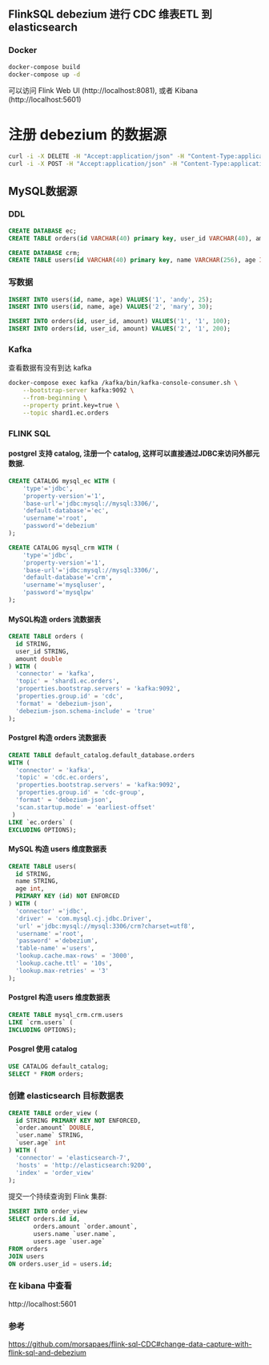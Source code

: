 ## FlinkSQL debezium 进行 CDC 维表ETL 到 elasticsearch

### Docker
```bash
docker-compose build
docker-compose up -d
```

可以访问 Flink Web UI (http://localhost:8081), 或者 Kibana (http://localhost:5601)


# 注册 debezium 的数据源
```bash
curl -i -X DELETE -H "Accept:application/json" -H "Content-Type:application/json" http://localhost:8083/connectors/mysql-source-ec
curl -i -X POST -H "Accept:application/json" -H "Content-Type:application/json" http://localhost:8083/connectors/ -d @register-ec.json
```

## MySQL数据源
### DDL
```sql
CREATE DATABASE ec;
CREATE TABLE orders(id VARCHAR(40) primary key, user_id VARCHAR(40), amount decimal);

CREATE DATABASE crm;
CREATE TABLE users(id VARCHAR(40) primary key, name VARCHAR(256), age INT);
```

### 写数据
```sql
INSERT INTO users(id, name, age) VALUES('1', 'andy', 25);
INSERT INTO users(id, name, age) VALUES('2', 'mary', 30);

INSERT INTO orders(id, user_id, amount) VALUES('1', '1', 100);
INSERT INTO orders(id, user_id, amount) VALUES('2', '1', 200);
```

### Kafka
查看数据有没有到达 kafka
```bash
docker-compose exec kafka /kafka/bin/kafka-console-consumer.sh \
    --bootstrap-server kafka:9092 \
    --from-beginning \
    --property print.key=true \
    --topic shard1.ec.orders
```


### FLINK SQL
#### postgrel 支持 catalog, 注册一个 catalog, 这样可以直接通过JDBC来访问外部元数据.
```sql
CREATE CATALOG mysql_ec WITH (
    'type'='jdbc',
    'property-version'='1',
    'base-url'='jdbc:mysql://mysql:3306/',
    'default-database'='ec',
    'username'='root',
    'password'='debezium'
);

CREATE CATALOG mysql_crm WITH (
    'type'='jdbc',
    'property-version'='1',
    'base-url'='jdbc:mysql://mysql:3306/',
    'default-database'='crm',
    'username'='mysqluser',
    'password'='mysqlpw'
);
```

#### MySQL构造 orders 流数据表
```sql
CREATE TABLE orders (
  id STRING,
  user_id STRING,
  amount double
) WITH (
  'connector' = 'kafka',
  'topic' = 'shard1.ec.orders',
  'properties.bootstrap.servers' = 'kafka:9092',
  'properties.group.id' = 'cdc',
  'format' = 'debezium-json',
  'debezium-json.schema-include' = 'true'
);
```

#### Postgrel 构造 orders 流数据表
```sql
CREATE TABLE default_catalog.default_database.orders
WITH (
  'connector' = 'kafka',
  'topic' = 'cdc.ec.orders',
  'properties.bootstrap.servers' = 'kafka:9092',
  'properties.group.id' = 'cdc-group',
  'format' = 'debezium-json',
  'scan.startup.mode' = 'earliest-offset'
 )
LIKE `ec.orders` ( 
EXCLUDING OPTIONS);
```

#### MySQL 构造 users 维度数据表
```sql
CREATE TABLE users(
  id STRING,
  name STRING,
  age int,
  PRIMARY KEY (id) NOT ENFORCED
) WITH (
  'connector' ='jdbc',
  'driver' = 'com.mysql.cj.jdbc.Driver',
  'url' ='jdbc:mysql://mysql:3306/crm?charset=utf8',
  'username' ='root',
  'password' ='debezium',
  'table-name' ='users',
  'lookup.cache.max-rows' = '3000',
  'lookup.cache.ttl' = '10s',
  'lookup.max-retries' = '3'
);
```

#### Postgrel 构造 users 维度数据表
```sql
CREATE TABLE mysql_crm.crm.users
LIKE `crm.users` ( 
INCLUDING OPTIONS);
```

#### Posgrel 使用 catalog
```sql
USE CATALOG default_catalog;
SELECT * FROM orders;
```

### 创建 elasticsearch 目标数据表
```sql
CREATE TABLE order_view (
  id STRING PRIMARY KEY NOT ENFORCED,
  `order.amount` DOUBLE,
  `user.name` STRING,
  `user.age` int
) WITH (
  'connector' = 'elasticsearch-7',
  'hosts' = 'http://elasticsearch:9200',
  'index' = 'order_view'
);
```

提交一个持续查询到 Flink 集群:
```sql
INSERT INTO order_view
SELECT orders.id id,
       orders.amount `order.amount`,
       users.name `user.name`,
       users.age `user.age`
FROM orders
JOIN users
ON orders.user_id = users.id;
```

### 在 kibana 中查看
http://localhost:5601

### 参考
https://github.com/morsapaes/flink-sql-CDC#change-data-capture-with-flink-sql-and-debezium